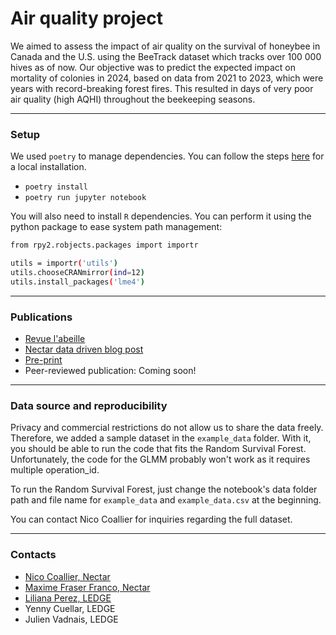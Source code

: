# Air quality project 

We aimed to assess the impact of air quality on the survival of honeybee in Canada and the U.S. using the BeeTrack dataset which tracks over 100 000 hives as of now. Our objective was to predict the expected impact on mortality of colonies in 2024, based on data from 2021 to 2023, which were years with record-breaking forest fires. This resulted in days of very poor air quality (high AQHI) throughout the beekeeping seasons.


***
### Setup

We used `poetry` to manage dependencies. You can follow the steps [here](https://python-poetry.org/) for a local installation.

- `poetry install`
- `poetry run jupyter notebook`

You will also need to install `R` dependencies. You can perform it using the python package to ease system path management:

```bash
from rpy2.robjects.packages import importr

utils = importr('utils')
utils.chooseCRANmirror(ind=12)
utils.install_packages('lme4')
```


***
### Publications 

- [Revue l'abeille](https://docs.google.com/document/d/15AnYdtRFW2pcv2DzMdLt8dUpNkxKXdBhX5cH-WRXfas/edit)
- [Nectar data driven blog post](https://www.nectar.buzz/en/blog/6/)
- [Pre-print](https://www.researchsquare.com/article/rs-3760367/v1)
- Peer-reviewed publication: Coming soon!


***
### Data source and reproducibility

Privacy and commercial restrictions do not allow us to share the data freely. Therefore, we added a sample dataset in the `example_data` folder. With it, you should be able to run the code that fits the Random Survival Forest. Unfortunately, the code for the GLMM probably won't work as it requires multiple operation_id.

To run the Random Survival Forest, just change the notebook's data folder path and file name for `example_data` and `example_data.csv` at the beginning.

You can contact Nico Coallier for inquiries regarding the full dataset.


***
### Contacts

- [Nico Coallier, Nectar](https://scholar.google.com/citations?user=7v4Iiv4AAAAJ)
- [Maxime Fraser Franco, Nectar](https://www.researchgate.net/profile/Maxime-Fraser-Franco)
- [Liliana Perez, LEDGE](https://scholar.google.com.sg/citations?user=iCCIPAoAAAAJ&hl=en)
- Yenny Cuellar, LEDGE
- Julien Vadnais, LEDGE
